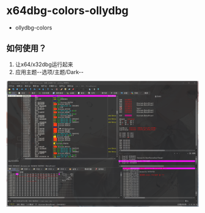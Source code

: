 # x64dbg-colors-ollydbg
- ollydbg-colors
## 如何使用？
  
1. 让x64/x32dbg运行起来
2. 应用主题--选项/主题/Dark--


![image](https://github.com/XLjiangA/x64dbg-colors-ollydbg/blob/main/20210907230112.png)
